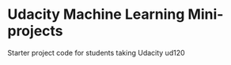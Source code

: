 Udacity Machine Learning Mini-projects
==============

Starter project code for students taking Udacity ud120
